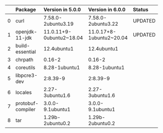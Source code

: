 <!-- markdown-link-check-disable -->

|    | Package           | Version in 5.0.0         | Version in 6.0.0         | Status   |
|---:|:------------------|:-------------------------|:-------------------------|:---------|
|  0 | curl              | 7.58.0-2ubuntu3.19       | 7.58.0-2ubuntu3.22       | UPDATED  |
|  1 | openjdk-11-jdk    | 11.0.11+9-0ubuntu2~18.04 | 11.0.17+8-1ubuntu2~20.04 | UPDATED  |
|  2 | build-essential   | 12.4ubuntu1              | 12.4ubuntu1              |          |
|  3 | chrpath           | 0.16-2                   | 0.16-2                   |          |
|  4 | coreutils         | 8.28-1ubuntu1            | 8.28-1ubuntu1            |          |
|  5 | libpcre3-dev      | 2:8.39-9                 | 2:8.39-9                 |          |
|  6 | locales           | 2.27-3ubuntu1.6          | 2.27-3ubuntu1.6          |          |
|  7 | protobuf-compiler | 3.0.0-9.1ubuntu1         | 3.0.0-9.1ubuntu1         |          |
|  8 | tar               | 1.29b-2ubuntu0.2         | 1.29b-2ubuntu0.2         |          |